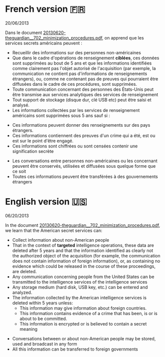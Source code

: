 # French version 🇫🇷

20/06/2013

Dans le document [20130620-theguardian__702_minimization_procedures.pdf](https://git.chevro.fr/Eban/snowden-archive-mirror/src/master/documents/2013/20130620-theguardian__702_minimization_procedures.pdf), on apprend que les services secrets américains peuvent :

* Recueillir  des informations sur des personnes non-américaines
* Que dans le cadre d'opérations de renseignement __ciblées__, ces données sont supprimées au bout de 5 ans et que les informations identifiées comme clairement pas l'objet autorisé de l'acquisition (par exemple, la communication ne contient pas d'informations de renseignements étrangers), ou, comme ne contenant pas de preuves qui pourraient être diffusées dans le cadre de ces procédures, sont supprimées.
* Toute communication concernant des personnes des États-Unis peut être transmise aux services analytiques des services de renseignement
* Tout support de stockage (disque dur, clé USB etc) peut être saisi et analysé.
* Les informations collectées par les services de renseignement américains sont supprimées sous 5 ans sauf si :
+ Ces informations peuvent donner des renseignements sur des pays étrangers.
+ Ces informations contiennent des preuves d'un crime qui a été, est ou est sur le point d'être engagé.
+ Ces informations sont chiffrées ou sont censées contenir une signification secrète
* Les conversations entre personnes non-américaines ou les concernant peuvent être conservés, utilisées et diffusées sous quelque forme que ce soit
* Toutes ces informations peuvent être transférées à des gouvernements étrangers

# English version 🇺🇸

06/20/2013

In the document [20130620-theguardian__702_minimization_procedures.pdf](https://git.chevro.fr/Eban/snowden-archive-mirror/src/master/documents/2013/20130620-theguardian__702_minimization_procedures.pdf), we learn that the American secret services can:

* Collect information about non-American people
* That in the context of __targeted__ intelligence operations, these data are deleted after 5 years and that the information identified as clearly not the authorized object of the acquisition (for example, the communication does not contain information of foreign information), or, as containing no evidence which could be released in the course of these proceedings, are deleted.
* Any communication concerning people from the United States can be transmitted to the intelligence services of the intelligence services
* Any storage medium (hard disk, USB key, etc.) can be entered and analyzed.
* The information collected by the American intelligence services is deleted within 5 years unless:
	+ This information may give information about foreign countries.
	+ This information contains evidence of a crime that has been, is or is about to be committed.
	+ This information is encrypted or is believed to contain a secret meaning
- Conversations between or about non-American people may be stored, used and broadcast in any form
- All this information can be transferred to foreign governments

